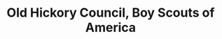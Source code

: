 ---
layout: repo
title: "Old Hickory Council, Boy Scouts of America"
id: 5800
permalink: repos/5800/
---
